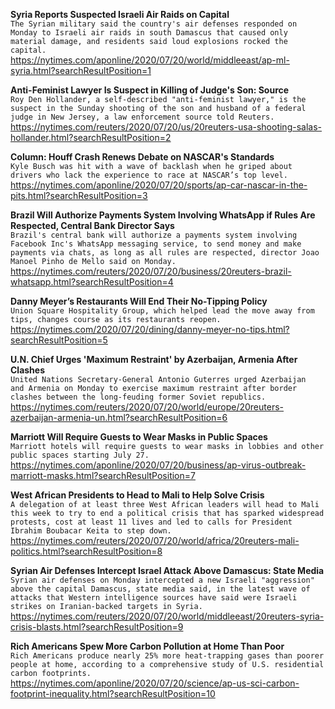 **Syria Reports Suspected Israeli Air Raids on Capital**\
`The Syrian military said the country's air defenses responded on Monday to Israeli air raids in south Damascus that caused only material damage, and residents said loud explosions rocked the capital. `\
https://nytimes.com/aponline/2020/07/20/world/middleeast/ap-ml-syria.html?searchResultPosition=1

**Anti-Feminist Lawyer Is Suspect in Killing of Judge's Son: Source**\
`Roy Den Hollander, a self-described "anti-feminist lawyer," is the suspect in the Sunday shooting of the son and husband of a federal judge in New Jersey, a law enforcement source told Reuters.`\
https://nytimes.com/reuters/2020/07/20/us/20reuters-usa-shooting-salas-hollander.html?searchResultPosition=2

**Column: Houff Crash Renews Debate on NASCAR's Standards**\
`Kyle Busch was hit with a wave of backlash when he griped about drivers who lack the experience to race at NASCAR’s top level. `\
https://nytimes.com/aponline/2020/07/20/sports/ap-car-nascar-in-the-pits.html?searchResultPosition=3

**Brazil Will Authorize Payments System Involving WhatsApp if Rules Are Respected, Central Bank Director Says**\
`Brazil's central bank will authorize a payments system involving Facebook Inc's WhatsApp messaging service, to send money and make payments via chats, as long as all rules are respected, director Joao Manoel Pinho de Mello said on Monday.`\
https://nytimes.com/reuters/2020/07/20/business/20reuters-brazil-whatsapp.html?searchResultPosition=4

**Danny Meyer’s Restaurants Will End Their No-Tipping Policy**\
`Union Square Hospitality Group, which helped lead the move away from tips, changes course as its restaurants reopen.`\
https://nytimes.com/2020/07/20/dining/danny-meyer-no-tips.html?searchResultPosition=5

**U.N. Chief Urges 'Maximum Restraint' by Azerbaijan, Armenia After Clashes**\
`United Nations Secretary-General Antonio Guterres urged Azerbaijan and Armenia on Monday to exercise maximum restraint after border clashes between the long-feuding former Soviet republics.`\
https://nytimes.com/reuters/2020/07/20/world/europe/20reuters-azerbaijan-armenia-un.html?searchResultPosition=6

**Marriott Will Require Guests to Wear Masks in Public Spaces**\
`Marriott hotels will require guests to wear masks in lobbies and other public spaces starting July 27.`\
https://nytimes.com/aponline/2020/07/20/business/ap-virus-outbreak-marriott-masks.html?searchResultPosition=7

**West African Presidents to Head to Mali to Help Solve Crisis**\
`A delegation of at least three West African leaders will head to Mali this week to try to end a political crisis that has sparked widespread protests, cost at least 11 lives and led to calls for President Ibrahim Boubacar Keita to step down. `\
https://nytimes.com/reuters/2020/07/20/world/africa/20reuters-mali-politics.html?searchResultPosition=8

**Syrian Air Defenses Intercept Israel Attack Above Damascus: State Media**\
`Syrian air defenses on Monday intercepted a new Israeli "aggression" above the capital Damascus, state media said, in the latest wave of attacks that Western intelligence sources have said were Israeli strikes on Iranian-backed targets in Syria.`\
https://nytimes.com/reuters/2020/07/20/world/middleeast/20reuters-syria-crisis-blasts.html?searchResultPosition=9

**Rich Americans Spew More Carbon Pollution at Home Than Poor**\
`Rich Americans produce nearly 25% more heat-trapping gases than poorer people at home, according to a comprehensive study of U.S. residential carbon footprints.`\
https://nytimes.com/aponline/2020/07/20/science/ap-us-sci-carbon-footprint-inequality.html?searchResultPosition=10

